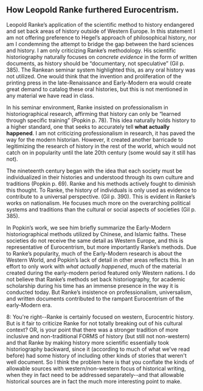 ## How Leopold Ranke furthered Eurocentrism.

Leopold Ranke’s application of the scientific method to history endangered and set back areas of history outside of Western Europe. In this statement I am not offering preference to Hegel’s approach of philosophical history, nor am I condemning the attempt to bridge the gap between the hard sciences and history. I am only criticizing Ranke’s methodology. His scientific historiography naturally focuses on *concrete evidence* in the form of written documents, as history should be “documentary, not speculative” (Gil p. 385). The Rankean seminar system highlighted this, as any oral history was not utilized. One would think that the invention and proliferation of the printing press in the late-Renaissance and Early-Modern era would create great demand to catalog these oral histories, but this is not mentioned in any material we have read in class.
 
 In his seminar environment, Ranke insisted on professionalism in historiographical research, affirming that history can only be “learned through specific training” (Popkin p. 78). This idea naturally holds history to a higher standard, one that seeks to accurately tell   **what actually happened**. I am not criticizing professionalism in research, it has paved the way for the modern historian. However, it created another barricade to legitimizing the research of history in the rest of the world, which would not catch on in popularity until the late 20th century (some would say it still has not). 
 
 The nineteenth century began with the idea that each society must be individualized in their histories and understood through its own culture and traditions (Popkin p. 69). Ranke and his methods actively fought to diminish this thought. To Ranke, the history of individuals is only used as evidence to contribute to a universal perspective. (Gil p. 390). This is evident in Ranke’s works on nationalism. He focuses much more on the overarching political systems and traditions than the cultural or social aspects of societies (Gil p. 385). 

In Popkin’s work, we see him briefly summarize the Early-Modern historiographical methods utilized by Chinese, and Islamic faiths. These societies do not receive the same detail as Western Europe, and this is representative of Eurocentrism, but more importantly Ranke’s methods. Due to Ranke’s popularity, much of the Early-Modern research is about the Western World, and Popkin’s lack of detail in other areas reflects this. In an effort to only work with *what actually happened*, much of the material created during the early-modern period featured only Western nations. I do not believe that Ranke’s methods set back historiography, for academic scholarship during his time has an immense presence in the way it is conducted today. But Ranke’s insistence on professionalism, universalism, and written documents contributed to the rampant Eurocentrism of the early-Modern era. 

8: You're right--Ranke is certainly focused on western, Eurocentric history. But is it fair to criticize Ranke for not totally breaking out of his cultural context? OR, is your point that there was a stronger tradition of more inclusive and non-traditional FORMS of history (but still not non-western) and that Ranke by making history more scientific essentially took historiography backward, since it (according to much of what we've read before) had some history of including other kinds of stories that weren't well document. So I think the problem here is that you conflate the kinds of allowable sources with western/non-western focus of historical writing, when they in fact need to be addressed separately--and that allowable historical sources are in fact the much more interesting point to make.
